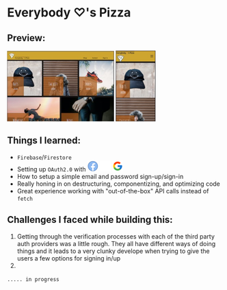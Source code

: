 # Everybody &#9825;'s Pizza

## Preview:
<img src='src/resources/preview-desktop.jpg' alt='site-preview' width='250px'/>
<img src='src/resources/preview-mobile.jpg' alt='site-preview' height='165px'/>

## Things I learned:
- `Firebase`/`Firestore`
- Setting up `OAuth2.0` with <img src='src/resources/facebook.svg' width='25px'/> <img src='src/resources/github.svg' width='25px'/> <img src='src/resources/google.svg' width='25px'/>
- How to setup a simple email and password sign-up/sign-in
- Really honing in on destructuring, componentizing, and optimizing code 
- Great experience working with "out-of-the-box" API calls instead of `fetch`

## Challenges I faced while building this:
1. Getting through the verification processes with each of the third party auth providers was a little rough. They all have different ways of doing things and it leads to a very clunky develope when trying to give the users a few options for signing in/up
2. 

`..... in progress`